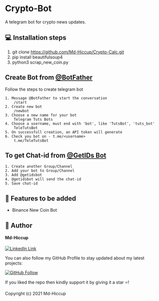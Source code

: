 # Crypto-Bot

A telegram bot for crypto news updates.

## 💻 Installation steps

1. git clone https://github.com/Md-Hiccup/Crypto-Calc.git
2. pip install beautifulsoup4
3. python3 scrap_new_coin.py

## Create Bot from [@BotFather](https://telegram.me/botfather)
Follow the steps to create telegram bot
```
1. Message @BotFather to start the conversation
    /start
2. Create new bot
    /newbot
3. Choose a new name for your bot
    Telegram Tuts Bots
4. Choose a username, must end with 'bot', like 'TutsBot', 'tuts_bot'
    TeleTutsBot
5. On successfull creation, an API token will generate
6. Check you bot on - t.me/<username>
    t.me/TeleTutsBot
```

## To get Chat-id from [@GetIDs Bot](https://telegram.me/getidsbot)
```
1. Create another Group/Channel
2. Add your bot to Group/Channel
3. Add @getidsbot
4. @getidsbot will send the chat-id
5. Save chat-id
```

## 🎯 Features to be added

- Binance New Coin Bot

## 🧑 Author

#### Md-Hiccup
[![LinkedIn Link](https://img.shields.io/badge/Connect-Hussain-blue.svg?logo=linkedin&longCache=true&style=social&label=Connect
)](https://www.linkedin.com/in/md-hussain)

You can also follow my GitHub Profile to stay updated about my latest projects:

[![GitHub Follow](https://img.shields.io/badge/Connect-Hussain-blue.svg?logo=Github&longCache=true&style=social&label=Follow)](https://github.com/Md-Hiccup)

If you liked the repo then kindly support it by giving it a star ⭐!

Copyright (c) 2021 Md-Hiccup